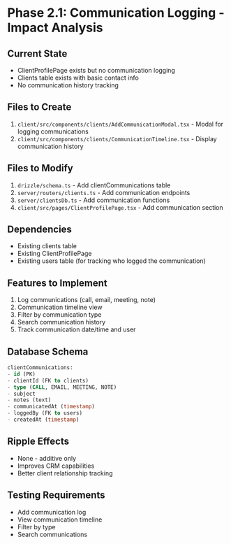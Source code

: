 # Phase 2.1: Communication Logging - Impact Analysis

## Current State
- ClientProfilePage exists but no communication logging
- Clients table exists with basic contact info
- No communication history tracking

## Files to Create
1. `client/src/components/clients/AddCommunicationModal.tsx` - Modal for logging communications
2. `client/src/components/clients/CommunicationTimeline.tsx` - Display communication history

## Files to Modify
1. `drizzle/schema.ts` - Add clientCommunications table
2. `server/routers/clients.ts` - Add communication endpoints
3. `server/clientsDb.ts` - Add communication functions
4. `client/src/pages/ClientProfilePage.tsx` - Add communication section

## Dependencies
- Existing clients table
- Existing ClientProfilePage
- Existing users table (for tracking who logged the communication)

## Features to Implement
1. Log communications (call, email, meeting, note)
2. Communication timeline view
3. Filter by communication type
4. Search communication history
5. Track communication date/time and user

## Database Schema
```sql
clientCommunications:
- id (PK)
- clientId (FK to clients)
- type (CALL, EMAIL, MEETING, NOTE)
- subject
- notes (text)
- communicatedAt (timestamp)
- loggedBy (FK to users)
- createdAt (timestamp)
```

## Ripple Effects
- None - additive only
- Improves CRM capabilities
- Better client relationship tracking

## Testing Requirements
- Add communication log
- View communication timeline
- Filter by type
- Search communications
